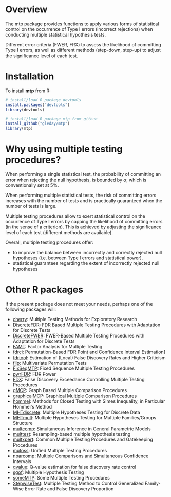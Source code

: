 # Overview
The mtp package provides functions to apply
various forms of statistical control on the
occurrence of Type I errors (incorrect rejections)
when conducting multiple statistical hypothesis tests.

Different error criteria (FWER, FRX) to assess the likelihood
of committing Type I errors, as well as different
methods (step-down, step-up) to adjust the
significance level of each test.

# Installation

To install **mtp** from R:

```R
# install/load R package devtools
install.packages("devtools")
library(devtools)

# install/load R package mtp from github
install_github("gleday/mtp")
library(mtp)
```

# Why using multiple testing procedures?
When performing a single statistical test,
the probability of committing an error when rejecting
the null hypothesis, is bounded by $\alpha$,
which is conventionally set at 5\%.

When performing multiple statistical tests,
the risk of committing errors increases with
the number of tests and is practically guaranteed
when the number of tests is large.

Multiple testing procedures allow to exert
statistical control on the occurrence of
Type I errors by capping the likelihood of
committing errors (in the sense of a criterion).
This is achieved by adjusting the significance
level of each test (different methods are available).

Overall, multiple testing procedures offer:
- to improve the balance between incorrectly and
correctly rejected null hypotheses (i.e. between
Type I errors and statistical power).
- statistical guarantees regarding the extent of
incorrectly rejected null hypotheses

# Other R packages

If the present package does not meet your needs,
perhaps one of the following packages will:

* [cherry](https://cran.r-project.org/package=cherry):
Multiple Testing Methods for Exploratory Research
* [DiscreteFDR](https://cran.r-project.org/package=DiscreteFDR):
FDR Based Multiple Testing Procedures with Adaptation for Discrete Tests
* [DiscreteFWER](https://cran.r-project.org/package=DiscreteFWER):
FWER-Based Multiple Testing Procedures with Adaptation for Discrete Tests
* [FAMT](https://cran.r-project.org/package=FAMT):
Factor Analysis for Multiple Testing
* [fdrci](https://cran.r-project.org/package=fdrci):
Permutation-Based FDR Point and Confidence Interval Estimation]
* [fdrtool](https://cran.r-project.org/package=fdrtool):
Estimation of (Local) False Discovery Rates and Higher Criticism
* [flip](https://cran.r-project.org/package=flip):
Multivariate Permutation Tests
* [FixSeqMTP](https://cran.r-project.org/package=FixSeqMTP):
Fixed Sequence Multiple Testing Procedures
* [pwrFDR](https://cran.r-project.org/package=pwrFDR):
FDR Power
* [FDX](https://cran.r-project.org/package=FDX):
False Discovery Exceedance Controlling Multiple Testing Procedures
* [gMCP](https://cran.r-project.org/package=gMCP):
Graph Based Multiple Comparison Procedures
* [graphicalMCP](https://cran.r-project.org/package=graphicalMCP):
Graphical Multiple Comparison Procedures
* [hommel](https://cran.r-project.org/package=hommel):
Methods for Closed Testing with Simes Inequality, in Particular Hommel's Method
* [MHTdiscrete](https://cran.r-project.org/package=MHTdiscrete):
Multiple Hypotheses Testing for Discrete Data
* [MHTmult](https://cran.r-project.org/package=MHTmult):
Multiple Hypotheses Testing for Multiple Families/Groups Structure
* [multcomp](https://cran.r-project.org/package=multcomp):
Simultaneous Inference in General Parametric Models
* [multtest](https://bioconductor.org/packages/multtest/):
Resampling-based multiple hypothesis testing
* [multxpert](https://cran.r-project.org/package=multxpert):
Common Multiple Testing Procedures and Gatekeeping Procedures
* [mutoss](https://cran.r-project.org/package=mutoss):
Unified Multiple Testing Procedures
* [nparcomp](https://cran.r-project.org/package=nparcomp):
Multiple Comparisons and Simultaneous Confidence Intervals
* [qvalue](https://bioconductor.org/packages/qvalue/):
Q-value estimation for false discovery rate control
* [sgof](https://cran.r-project.org/package=sgof):
Multiple Hypothesis Testing
* [someMTP](https://cran.r-project.org/package=someMTP):
Some Multiple Testing Procedures
* [StepwiseTest](https://cran.r-project.org/package=StepwiseTest):
Multiple Testing Method to Control Generalized Family-Wise Error Rate and False Discovery Proportion


